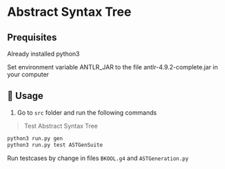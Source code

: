 # Abstract Syntax Tree

## Prequisites

Already installed python3

Set environment variable ANTLR_JAR to the file antlr-4.9.2-complete.jar in your computer

## 🚀 Usage

1. Go to `src` folder and run the following commands

> Test Abstract Syntax Tree

```sh
python3 run.py gen
python3 run.py test ASTGenSuite
```

Run testcases by change in files `BKOOL.g4` and `ASTGeneration.py`
